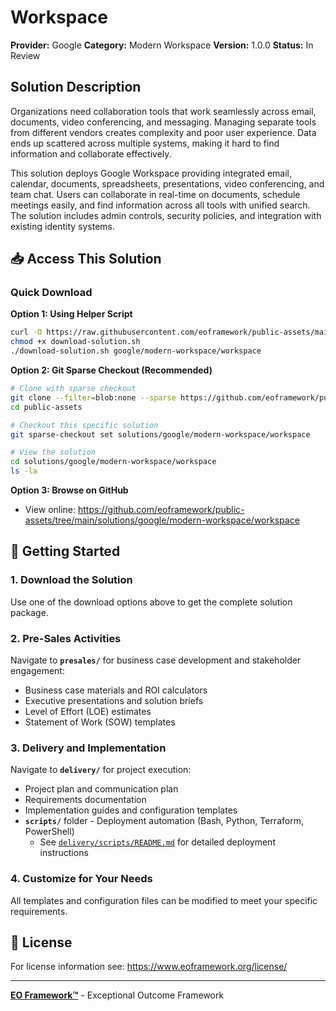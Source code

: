 # Workspace

**Provider:** Google
**Category:** Modern Workspace
**Version:** 1.0.0
**Status:** In Review

## Solution Description

Organizations need collaboration tools that work seamlessly across email, documents, video conferencing, and messaging. Managing separate tools from different vendors creates complexity and poor user experience. Data ends up scattered across multiple systems, making it hard to find information and collaborate effectively.

This solution deploys Google Workspace providing integrated email, calendar, documents, spreadsheets, presentations, video conferencing, and team chat. Users can collaborate in real-time on documents, schedule meetings easily, and find information across all tools with unified search. The solution includes admin controls, security policies, and integration with existing identity systems.


## 📥 Access This Solution

### Quick Download

**Option 1: Using Helper Script**
```bash
curl -O https://raw.githubusercontent.com/eoframework/public-assets/main/download-solution.sh
chmod +x download-solution.sh
./download-solution.sh google/modern-workspace/workspace
```

**Option 2: Git Sparse Checkout (Recommended)**
```bash
# Clone with sparse checkout
git clone --filter=blob:none --sparse https://github.com/eoframework/public-assets.git
cd public-assets

# Checkout this specific solution
git sparse-checkout set solutions/google/modern-workspace/workspace

# View the solution
cd solutions/google/modern-workspace/workspace
ls -la
```

**Option 3: Browse on GitHub**
- View online: https://github.com/eoframework/public-assets/tree/main/solutions/google/modern-workspace/workspace

## 🚀 Getting Started

### 1. Download the Solution
Use one of the download options above to get the complete solution package.

### 2. Pre-Sales Activities
Navigate to **`presales/`** for business case development and stakeholder engagement:
- Business case materials and ROI calculators
- Executive presentations and solution briefs
- Level of Effort (LOE) estimates
- Statement of Work (SOW) templates

### 3. Delivery and Implementation
Navigate to **`delivery/`** for project execution:
- Project plan and communication plan
- Requirements documentation
- Implementation guides and configuration templates
- **`scripts/`** folder - Deployment automation (Bash, Python, Terraform, PowerShell)
  - See [`delivery/scripts/README.md`](delivery/scripts/README.md) for detailed deployment instructions

### 4. Customize for Your Needs
All templates and configuration files can be modified to meet your specific requirements.

## 📄 License

For license information see: https://www.eoframework.org/license/

---

**[EO Framework™](https://eoframework.org)** - Exceptional Outcome Framework
